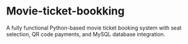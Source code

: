 # Movie-ticket-bookking
 A fully functional Python-based movie ticket booking system with seat selection, QR code payments, and MySQL database integration.
